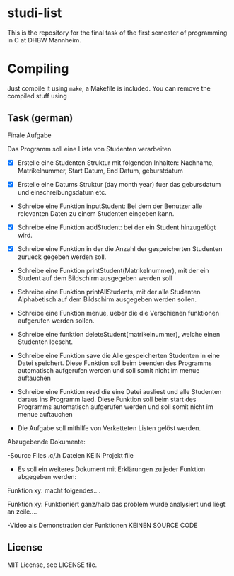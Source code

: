 # studi-list
This is the repository for the final task of the first semester of programming in C at DHBW Mannheim.

# Compiling
Just compile it using `make`, a Makefile is included. You can remove the compiled stuff using 

## Task (german)
Finale Aufgabe

Das Programm soll eine Liste von Studenten verarbeiten


- [X] Erstelle eine Studenten Struktur mit folgenden Inhalten: Nachname, Matrikelnummer, Start Datum, End Datum, geburstdatum

- [X] Erstelle eine Datums Struktur (day month year) fuer das gebursdatum und einschreibungsdatum etc.

- Schreibe eine Funktion inputStudent: Bei dem der Benutzer alle relevanten Daten zu einem Studenten eingeben kann.

- [X] Schreibe eine Funktion addStudent: bei der ein Student hinzugefügt wird.

- [X] Schreibe eine Funktion in der die Anzahl der gespeicherten Studenten zurueck gegeben werden soll.

- Schreibe eine Funktion printStudent(Matrikelnummer), mit der ein Student auf dem Bildschirm ausgegeben werden soll

- Schreibe eine Funktion printAllStudents, mit der alle Studenten Alphabetisch auf dem Bildschirm ausgegeben werden sollen.

- Schreibe eine Funktion menue, ueber die die Verschienen funktionen aufgerufen werden sollen.

- Schreibe eine funktion deleteStudent(matrikelnummer), welche einen Studenten loescht.

- Schreibe eine Funktion save die Alle gespeicherten Studenten in eine Datei speichert. Diese Funktion soll beim beenden des Programms automatisch aufgerufen werden und soll somit nicht im menue auftauchen

- Schreibe eine Funktion read die eine Datei ausliest und alle Studenten daraus ins Programm laed. Diese Funktion soll beim start des Programms automatisch aufgerufen werden und soll somit nicht im menue auftauchen

- Die Aufgabe soll mithilfe von Verketteten Listen gelöst werden.

Abzugebende Dokumente:


-Source Files .c/.h Dateien KEIN Projekt file


- Es soll ein weiteres Dokument mit Erklärungen zu jeder Funktion abgegeben werden:

Funktion xy: macht folgendes....

Funktion xy: Funktioniert ganz/halb das problem wurde analysiert und liegt an zeile....


-Video als Demonstration der Funktionen KEINEN SOURCE CODE

## License
MIT License, see LICENSE file.
